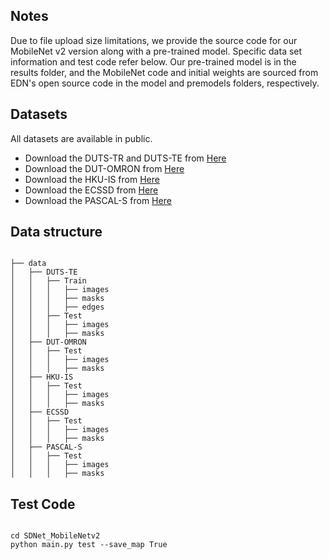 ## Notes
Due to file upload size limitations, we provide the source code for our MobileNet v2 version along with a pre-trained model. Specific data set information and test code refer below.
Our pre-trained model is in the results folder, and the MobileNet code and initial weights are sourced from EDN's open source code in the model and premodels folders, respectively.
## Datasets
All datasets are available in public.
* Download the DUTS-TR and DUTS-TE from [Here](http://saliencydetection.net/duts/#org3aad434)
* Download the DUT-OMRON from [Here](http://saliencydetection.net/dut-omron/#org96c3bab)
* Download the HKU-IS from [Here](https://sites.google.com/site/ligb86/hkuis)
* Download the ECSSD from [Here](https://www.cse.cuhk.edu.hk/leojia/projects/hsaliency/dataset.html)
* Download the PASCAL-S from [Here](http://cbs.ic.gatech.edu/salobj/)

## Data structure
<pre><code>
├── data
│   ├── DUTS-TE
│   │   ├── Train
│   │   │   ├── images
│   │   │   ├── masks
│   │   │   ├── edges
│   │   ├── Test
│   │   │   ├── images
│   │   │   ├── masks
│   ├── DUT-OMRON
│   │   ├── Test
│   │   │   ├── images
│   │   │   ├── masks
│   ├── HKU-IS
│   │   ├── Test
│   │   │   ├── images
│   │   │   ├── masks
│   ├── ECSSD
│   │   ├── Test
│   │   │   ├── images
│   │   │   ├── masks
│   ├── PASCAL-S
│   │   ├── Test
│   │   │   ├── images
│   │   │   ├── masks
</code></pre>

## Test Code
<pre><code>
cd SDNet_MobileNetv2
python main.py test --save_map True
</code></pre>